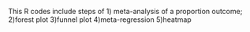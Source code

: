 This R codes include steps of 1) meta-analysis of a proportion outcome; 2)forest plot 3)funnel plot 4)meta-regression 5)heatmap
